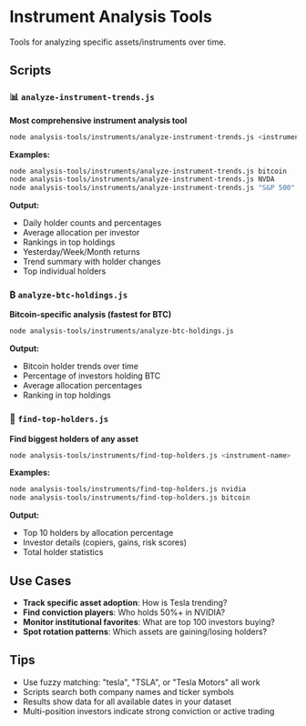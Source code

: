 # Instrument Analysis Tools

Tools for analyzing specific assets/instruments over time.

## Scripts

### 📊 `analyze-instrument-trends.js`
**Most comprehensive instrument analysis tool**
```bash
node analysis-tools/instruments/analyze-instrument-trends.js <instrument-name>
```

**Examples:**
```bash
node analysis-tools/instruments/analyze-instrument-trends.js bitcoin
node analysis-tools/instruments/analyze-instrument-trends.js NVDA
node analysis-tools/instruments/analyze-instrument-trends.js "S&P 500"
```

**Output:**
- Daily holder counts and percentages
- Average allocation per investor
- Rankings in top holdings
- Yesterday/Week/Month returns
- Trend summary with holder changes
- Top individual holders

### ₿ `analyze-btc-holdings.js`
**Bitcoin-specific analysis (fastest for BTC)**
```bash
node analysis-tools/instruments/analyze-btc-holdings.js
```

**Output:**
- Bitcoin holder trends over time
- Percentage of investors holding BTC
- Average allocation percentages
- Ranking in top holdings

### 👥 `find-top-holders.js`
**Find biggest holders of any asset**
```bash
node analysis-tools/instruments/find-top-holders.js <instrument-name>
```

**Examples:**
```bash
node analysis-tools/instruments/find-top-holders.js nvidia
node analysis-tools/instruments/find-top-holders.js bitcoin
```

**Output:**
- Top 10 holders by allocation percentage
- Investor details (copiers, gains, risk scores)
- Total holder statistics

## Use Cases

- **Track specific asset adoption**: How is Tesla trending?
- **Find conviction players**: Who holds 50%+ in NVIDIA?
- **Monitor institutional favorites**: What are top 100 investors buying?
- **Spot rotation patterns**: Which assets are gaining/losing holders?

## Tips

- Use fuzzy matching: "tesla", "TSLA", or "Tesla Motors" all work
- Scripts search both company names and ticker symbols
- Results show data for all available dates in your dataset
- Multi-position investors indicate strong conviction or active trading
